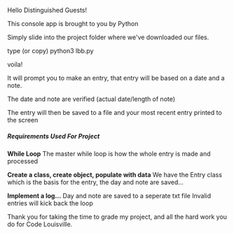 Hello Distinguished Guests!

This console app is brought to you by Python

Simply slide into the project folder where we've downloaded our files.

type (or copy) python3 lbb.py 

voila!

It will prompt you to make an entry, that entry will be based on a date and a note. 

The date and note are verified (actual date/length of note)

The entry will then be saved to a file and your most recent entry printed to the screen 

##### Requirements Used For Project

**While Loop**
    The master while loop is how the whole entry is made and processed

**Create a class, create object, populate with data**
    We have the Entry class which is the basis for the entry, the day and note are saved...

**Implement a log...**
    Day and note are saved to a seperate txt file
    Invalid entries will kick back the loop


Thank you for taking the time to grade my project, and all the hard work you do for Code Louisville.

